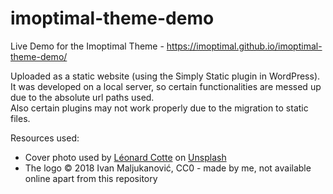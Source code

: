 # imoptimal-theme-demo
Live Demo for the Imoptimal Theme - https://imoptimal.github.io/imoptimal-theme-demo/

Uploaded as a static website (using the Simply Static plugin in WordPress).<br>
It was developed on a local server, so certain functionalities are messed up due to the absolute url paths used.<br>
Also certain plugins may not work properly due to the migration to static files.

Resources used:
* Cover photo used by <a href="https://unsplash.com/@ettocl?utm_source=unsplash&utm_medium=referral&utm_content=creditCopyText">Léonard Cotte</a> on <a href="https://unsplash.com/s/photos/purple-gold?utm_source=unsplash&utm_medium=referral&utm_content=creditCopyText">Unsplash</a>
  <br>
* The logo © 2018 Ivan Maljukanović, CC0 - made by me, not available online apart from this repository
